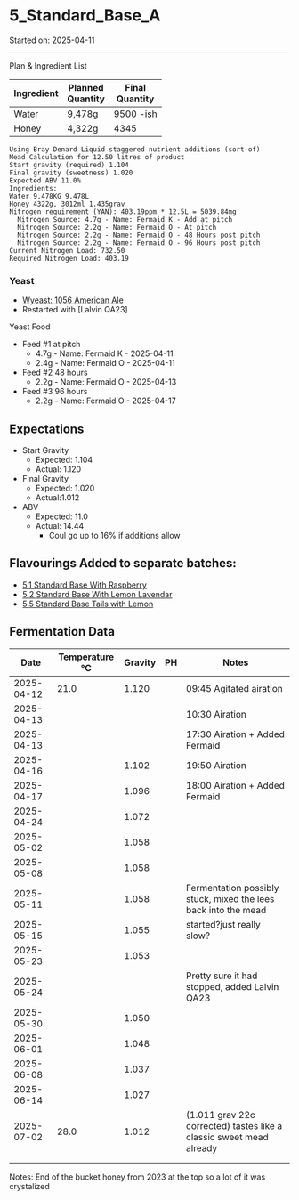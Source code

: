 <h1> 5_Standard_Base_A </h1>
Started on: 2025-04-11
<hr>
Plan & Ingredient List

| Ingredient | Planned<br/>Quantity | Final<br/>Quantity |
|------------|----------------------|--------------------|
| Water      | 9,478g               | 9500 -ish          |
| Honey      | 4,322g               | 4345               |

```
Using Bray Denard Liquid staggered nutrient additions (sort-of)
Mead Calculation for 12.50 litres of product
Start gravity (required) 1.104
Final gravity (sweetness) 1.020
Expected ABV 11.0%
Ingredients:
Water 9.478KG 9.478L
Honey 4322g, 3012ml 1.435grav
Nitrogen requirement (YAN): 403.19ppm * 12.5L = 5039.84mg
  Nitrogen Source: 4.7g - Name: Fermaid K - Add at pitch
  Nitrogen Source: 2.2g - Name: Fermaid O - At pitch
  Nitrogen Source: 2.2g - Name: Fermaid O - 48 Hours post pitch
  Nitrogen Source: 2.2g - Name: Fermaid O - 96 Hours post pitch
Current Nitrogen Load: 732.50
Required Nitrogen Load: 403.19
```

### Yeast

- [Wyeast: 1056 American Ale](https://wyeastlab.com/product/american-ale/)
- Restarted with [Lalvin QA23]

Yeast Food

- Feed #1 at pitch
    - 4.7g - Name: Fermaid K - 2025-04-11
    - 2.4g - Name: Fermaid O - 2025-04-11
- Feed #2 48 hours
    - 2.2g - Name: Fermaid O - 2025-04-13
- Feed #3 96 hours
    - 2.2g - Name: Fermaid O - 2025-04-17

## Expectations

- Start Gravity
    - Expected: 1.104
    - Actual: 1.120
- Final Gravity
    - Expected: 1.020
    - Actual:1.012
- ABV
    - Expected: 11.0
    - Actual: 14.44
      - Coul go up to 16% if additions allow

## Flavourings Added to separate batches:

- <a href="Recipe%20List/5_1_Standard_Base_With_Raspberry.md"> 5.1 Standard Base With Raspberry</a>
- <a href="Recipe%20List/5_2_Standard_Base_With_Lemon_Lavendar.md"> 5.2 Standard Base With Lemon Lavendar</a>
- <a href="Recipe%20List/5_5_Standard_Base_Tails_with_Lemon.md"> 5.5 Standard Base Tails with Lemon</a>

<h2>Fermentation Data</h2>

| Date       | Temperature °C | Gravity | PH | Notes                                                                |
|------------|----------------|---------|----|----------------------------------------------------------------------|
| 2025-04-12 | 21.0           | 1.120   |    | 09:45 Agitated airation                                              |
| 2025-04-13 |                |         |    | 10:30 Airation                                                       |
| 2025-04-13 |                |         |    | 17:30 Airation + Added Fermaid                                       |
| 2025-04-16 |                | 1.102   |    | 19:50 Airation                                                       |
| 2025-04-17 |                | 1.096   |    | 18:00  Airation + Added Fermaid                                      |
| 2025-04-24 |                | 1.072   |    |                                                                      |
| 2025-05-02 |                | 1.058   |    |                                                                      |
| 2025-05-08 |                | 1.058   |    |                                                                      |
| 2025-05-11 |                | 1.058   |    | Fermentation possibly stuck, mixed the lees back into the mead       |
| 2025-05-15 |                | 1.055   |    | started?just really slow?                                            |
| 2025-05-23 |                | 1.053   |    |                                                                      |
| 2025-05-24 |                |         |    | Pretty sure it had stopped, added Lalvin QA23                        |
| 2025-05-30 |                | 1.050   |    |                                                                      |
| 2025-06-01 |                | 1.048   |    |                                                                      |
| 2025-06-08 |                | 1.037   |    |                                                                      |
| 2025-06-14 |                | 1.027   |    |                                                                      |
| 2025-07-02 | 28.0           | 1.012   |    | (1.011 grav 22c corrected)  tastes like a classic sweet mead already |
|            |                |         |    |                                                                      |
|            |                |         |    |                                                                      |

Notes:
End of the bucket honey from 2023 at the top so a lot of it was crystalized
